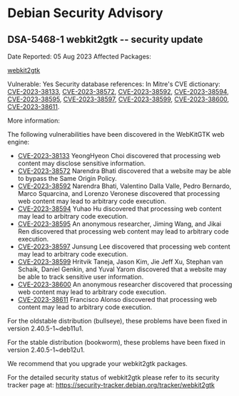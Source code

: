 
Debian Security Advisory
========================


DSA-5468-1 webkit2gtk -- security update
----------------------------------------



Date Reported:
05 Aug 2023
Affected Packages:

[webkit2gtk](https://packages.debian.org/src:webkit2gtk)

Vulnerable:
Yes
Security database references:
In Mitre's CVE dictionary: [CVE-2023-38133](https://security-tracker.debian.org/tracker/CVE-2023-38133), [CVE-2023-38572](https://security-tracker.debian.org/tracker/CVE-2023-38572), [CVE-2023-38592](https://security-tracker.debian.org/tracker/CVE-2023-38592), [CVE-2023-38594](https://security-tracker.debian.org/tracker/CVE-2023-38594), [CVE-2023-38595](https://security-tracker.debian.org/tracker/CVE-2023-38595), [CVE-2023-38597](https://security-tracker.debian.org/tracker/CVE-2023-38597), [CVE-2023-38599](https://security-tracker.debian.org/tracker/CVE-2023-38599), [CVE-2023-38600](https://security-tracker.debian.org/tracker/CVE-2023-38600), [CVE-2023-38611](https://security-tracker.debian.org/tracker/CVE-2023-38611).  

More information:

The following vulnerabilities have been discovered in the WebKitGTK
web engine:


* [CVE-2023-38133](https://security-tracker.debian.org/tracker/CVE-2023-38133)
YeongHyeon Choi discovered that processing web content may
 disclose sensitive information.
* [CVE-2023-38572](https://security-tracker.debian.org/tracker/CVE-2023-38572)
Narendra Bhati discovered that a website may be able to bypass the
 Same Origin Policy.
* [CVE-2023-38592](https://security-tracker.debian.org/tracker/CVE-2023-38592)
Narendra Bhati, Valentino Dalla Valle, Pedro Bernardo, Marco
 Squarcina, and Lorenzo Veronese discovered that processing web
 content may lead to arbitrary code execution.
* [CVE-2023-38594](https://security-tracker.debian.org/tracker/CVE-2023-38594)
Yuhao Hu discovered that processing web content may lead to
 arbitrary code execution.
* [CVE-2023-38595](https://security-tracker.debian.org/tracker/CVE-2023-38595)
An anonymous researcher, Jiming Wang, and Jikai Ren discovered
 that processing web content may lead to arbitrary code execution.
* [CVE-2023-38597](https://security-tracker.debian.org/tracker/CVE-2023-38597)
Junsung Lee discovered that processing web content may lead to
 arbitrary code execution.
* [CVE-2023-38599](https://security-tracker.debian.org/tracker/CVE-2023-38599)
Hritvik Taneja, Jason Kim, Jie Jeff Xu, Stephan van Schaik, Daniel
 Genkin, and Yuval Yarom discovered that a website may be able to
 track sensitive user information.
* [CVE-2023-38600](https://security-tracker.debian.org/tracker/CVE-2023-38600)
An anonymous researcher discovered that processing web content may
 lead to arbitrary code execution.
* [CVE-2023-38611](https://security-tracker.debian.org/tracker/CVE-2023-38611)
Francisco Alonso discovered that processing web content may lead
 to arbitrary code execution.


For the oldstable distribution (bullseye), these problems have been fixed
in version 2.40.5-1~deb11u1.


For the stable distribution (bookworm), these problems have been fixed in
version 2.40.5-1~deb12u1.


We recommend that you upgrade your webkit2gtk packages.


For the detailed security status of webkit2gtk please refer to
its security tracker page at:
<https://security-tracker.debian.org/tracker/webkit2gtk>





